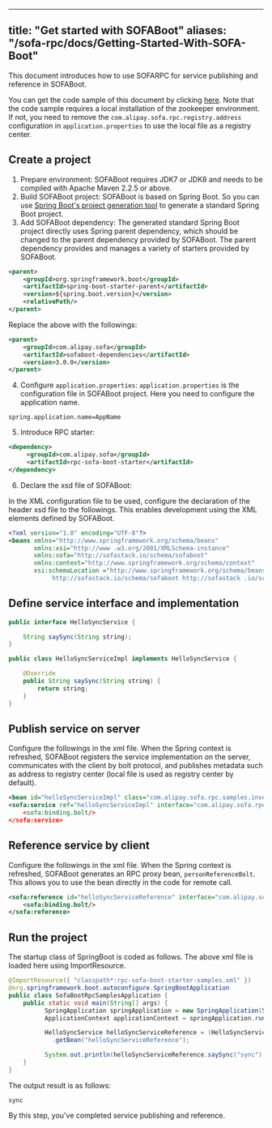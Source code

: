 
---
title: "Get started with SOFABoot"
aliases: "/sofa-rpc/docs/Getting-Started-With-SOFA-Boot"
---


This document introduces how to use SOFARPC for service publishing and reference in SOFABoot. 

You can get the code sample of this document by clicking [here](https://github.com/sofastack/sofa-rpc/tree/master/example/src/test/java/com/alipay/sofa/rpc/quickstart). Note that the code sample requires a local installation of the zookeeper environment. If not, you need to remove the `com.alipay.sofa.rpc.registry.address` configuration in `application.properties` to use the local file as a registry center.

## Create a project 

1. Prepare environment: SOFABoot requires JDK7 or JDK8 and needs to be compiled with Apache Maven 2.2.5 or above. 
2. Build SOFABoot project: SOFABoot is based on Spring Boot. So you can use [Spring Boot's project generation tool](http://start.spring.io/) to generate a standard Spring Boot project. 
3. Add SOFABoot dependency: The generated standard Spring Boot project directly uses Spring parent dependency, which should be changed to the parent dependency provided by SOFABoot. The parent dependency provides and manages a variety of starters provided by SOFABoot. 

```xml 
<parent> 
    <groupId>org.springframework.boot</groupId>
    <artifactId>spring-boot-starter-parent</artifactId> 
    <version>${spring.boot.version}</version> 
    <relativePath/> 
</parent> 
```

Replace the above with the followings: 

```xml 
<parent> 
    <groupId>com.alipay.sofa</groupId> 
    <artifactId>sofaboot-dependencies</artifactId> 
    <version>3.0.0</version> 
</parent> 
``` 

4. Configure `application.properties`:
`application.properties` is the configuration file in SOFABoot project. Here you need to configure the application name. 

``` 
spring.application.name=AppName 
``` 

5. Introduce RPC starter:

```xml 
<dependency>
     <groupId>com.alipay.sofa</groupId>
     <artifactId>rpc-sofa-boot-starter</artifactId>
</dependency> 
``` 

6. Declare the xsd file of SOFABoot:

In the XML configuration file to be used, configure the declaration of the header xsd file to the followings. This enables development using the XML elements defined by SOFABoot. 

```xml 
<?xml version="1.0" encoding="UTF-8"?> 
<beans xmlns="http://www.springframework.org/schema/beans" 
       xmlns:xsi="http://www .w3.org/2001/XMLSchema-instance" 
       xmlns:sofa="http://sofastack.io/schema/sofaboot" 
       xmlns:context="http://www.springframework.org/schema/context" 
       xsi:schemaLocation ="http://www.springframework.org/schema/beans http://www.springframework.org/schema/beans/spring-beans.xsd 
            http://sofastack.io/schema/sofaboot http://sofastack .io/schema/sofaboot.xsd"
```

## Define service interface and implementation 

```java 
public interface HelloSyncService { 

    String saySync(String string); 
} 
``` 
```java 
public class HelloSyncServiceImpl implements HelloSyncService { 

    @Override 
    public String saySync(String string) { 
        return string; 
    } 
} 
``` 

## Publish service on server
Configure the followings in the xml file. When the Spring context is refreshed, SOFABoot registers the service implementation on the server, communicates with the client by bolt protocol, and publishes metadata such as address to registry center (local file is used as registry center by default). 

```xml 
<bean id="helloSyncServiceImpl" class="com.alipay.sofa.rpc.samples.invoke.HelloSyncServiceImpl"/> 
<sofa:service ref="helloSyncServiceImpl" interface="com.alipay.sofa.rpc. samples.invoke.HelloSyncService"
    <sofa:binding.bolt/> 
</sofa:service> 
``` 

## Reference service by client
Configure the followings in the xml file. When the Spring context is refreshed, SOFABoot generates an RPC proxy bean,       `personReferenceBolt`. This allows you to use the bean directly in the code for remote call. 

```xml 
<sofa:reference id="helloSyncServiceReference" interface="com.alipay.sofa.rpc.samples.invoke.HelloSyncService"> 
    <sofa:binding.bolt/> 
</sofa:reference> 
``` 

## Run the project
The startup class of SpringBoot is coded as follows. The above xml file is loaded here using ImportResource. 

```java 
@ImportResource({ "classpath*:rpc-sofa-boot-starter-samples.xml" }) 
@org.springframework.boot.autoconfigure.SpringBootApplication
public class SofaBootRpcSamplesApplication {
    public static void main(String[] args) {
          SpringApplication springApplication = new SpringApplication(SofaBootRpcSamplesApplication.class); 
          ApplicationContext applicationContext = springApplication.run(args);           

          HelloSyncService helloSyncServiceReference = (HelloSyncService) applicationContext 
            .getBean("helloSyncServiceReference"); 

          System.out.println(helloSyncServiceReference.saySync("sync") ); 
    } 
} 
``` 

The output result is as follows: 

``` 
sync 
``` 

By this step, you've completed service publishing and reference.